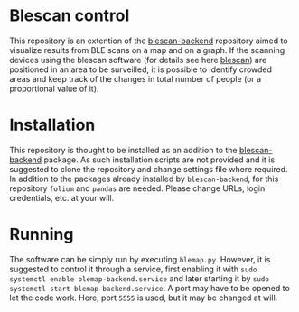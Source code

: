 # Blescan control
This repository is an extention of the [blescan-backend](https://github.com/Crowd-Management-Japan/blescan-backend) repository aimed to visualize results from BLE scans on a map and on a graph. If the scanning devices using the blescan software (for details see here [blescan](https://github.com/Crowd-Management-Japan/blescan)) are positioned in an area to be surveilled, it is possible to identify crowded areas and keep track of the changes in total number of people (or a proportional value of it).

# Installation
This repository is thought to be installed as an addition to the [blescan-backend](https://github.com/Crowd-Management-Japan/blescan-backend) package. As such installation scripts are not provided and it is suggested to clone the repository and change settings file where required. In addition to the packages already installed by `blescan-backend`, for this repository `folium` and `pandas` are needed. Please change URLs, login credentials, etc. at your will.

# Running
The software can be simply run by executing `blemap.py`. However, it is suggested to control it through a service, first enabling it with `sudo systemctl enable blemap-backend.service` and later starting it by `sudo systemctl start blemap-backend.service`. A port may have to be opened to let the code work. Here, port `5555` is used, but it may be changed at will.
